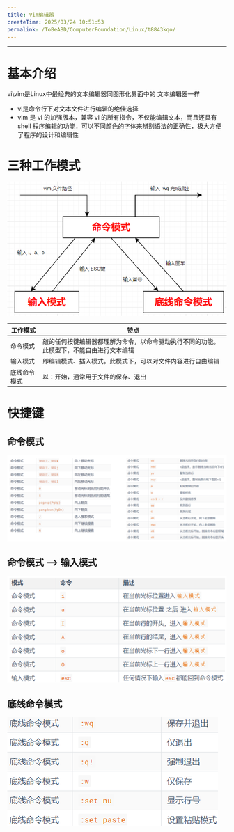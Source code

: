 ```yaml
---
title: Vim编辑器
createTime: 2025/03/24 10:51:53
permalink: /ToBeABD/ComputerFoundation/Linux/t8843kqo/
---
```

---

# 基本介绍

vi\vim是Linux中最经典的文本编辑器同图形化界面中的 文本编辑器一样

- vi是命令行下对文本文件进行编辑的绝佳选择
- vim 是 vi 的加强版本，兼容 vi 的所有指令，不仅能编辑文本，而且还具有 shell 程序编辑的功能，可以不同颜色的字体来辨别语法的正确性，极大方便了程序的设计和编辑性

# 三种工作模式

![image-20231226155237926](./assets/image-20231226155237926.png)

| 工作模式     | 特点                                                                                     |
| ------------ | ---------------------------------------------------------------------------------------- |
| 命令模式     | 敲的任何按键编辑器都理解为命令，以命令驱动执行不同的功能。此模型下，不能自由进行文本编辑 |
| 输入模式     | 即编辑模式、插入模式。此模式下，可以对文件内容进行自由编辑                               |
| 底线命令模式 | 以：开始，通常用于文件的保存、退出                                                       |

# 快捷键

## 命令模式

![image-20231226161900492](./assets/image-20231226161900492.png)

## 命令模式 --> 输入模式

![image-20231226161850354](./assets/image-20231226161850354.png)

## 底线命令模式

![image-20231226160210821](./assets/image-20231226160210821.png)
